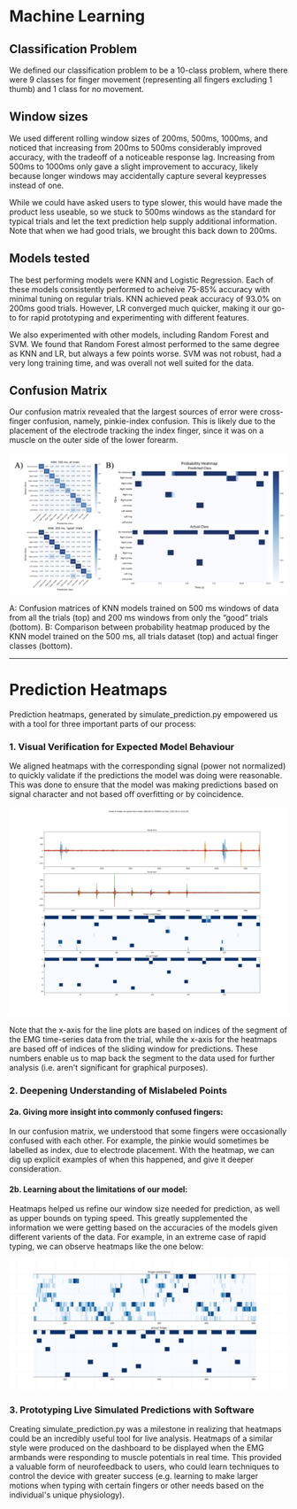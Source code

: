 # Machine Learning

## Classification Problem
We defined our classification problem to be a 10-class problem, where there were 9 classes for finger movement (representing all fingers excluding 1 thumb) and 1 class for no movement.

## Window sizes
We used different rolling window sizes of 200ms, 500ms, 1000ms, and noticed that increasing from 200ms to 500ms considerably improved accuracy, with the tradeoff of a noticeable response lag. Increasing from 500ms to 1000ms only gave a slight improvement to accuracy, likely because longer windows may accidentally capture several keypresses instead of one.

While we could have asked users to type slower, this would have made the product less useable, so we stuck to 500ms windows as the standard for typical trials and let the text prediction help supply additional information. Note that when we had good trials, we brought this back down to 200ms.

## Models tested
The best performing models were KNN and Logistic Regression. Each of these models consistently performed to acheive 75-85% accuracy with minimal tuning on regular trials. KNN achieved peak accuracy of 93.0% on 200ms good trials. However, LR converged much quicker, making it our go-to for rapid prototyping and experimenting with different features.

We also experimented with other models, including Random Forest and SVM. We found that Random Forest almost performed to the same degree as KNN and LR, but always a few points worse. SVM was not robust, had a very long training time, and was overall not well suited for the data.

## Confusion Matrix
Our confusion matrix revealed that the largest sources of error were cross-finger confusion, namely, pinkie-index confusion. This is likely due to the placement of the electrode tracking the index finger, since it was on a muscle on the outer side of the lower forearm.

![Confusion Matrix Matched with Heatmap](https://github.com/NTX-McGill/NeuroTechX-McGill-2020/blob/main/offline/machine_learning/confusion_matrix_and_heatmap.png)

A: Confusion matrices of KNN models trained on 500 ms windows of data from all the trials (top) and 200 ms windows from only the “good” trials (bottom).
B: Comparison between probability heatmap produced by the KNN model trained on the 500 ms, all trials dataset (top) and actual finger classes (bottom).

---

# Prediction Heatmaps
Prediction heatmaps, generated by simulate_prediction.py empowered us with a tool for three important parts of our process:

### 1. Visual Verification for Expected Model Behaviour
We aligned heatmaps with the corresponding signal (power not normalized) to quickly validate if the predictions the model was doing were reasonable. This was done to ensure that the model was making predictions based on signal character and not based off overfitting or by coincidence.

![Sample output with 2 heatmaps and 2 line graphs for signals](https://github.com/NTX-McGill/NeuroTechX-McGill-2020/blob/main/offline/machine_learning/simulate_prediction_sample_output.jpg)

Note that the x-axis for the line plots are based on indices of the segment of the EMG time-series data from the trial, while the x-axis for the heatmaps are based off of indices of the sliding window for predictions. These numbers enable us to map back the segment to the data used for further analysis (i.e. aren't significant for graphical purposes).

### 2. Deepening Understanding of Mislabeled Points

#### 2a. Giving more insight into commonly confused fingers:
In our confusion matrix, we understood that some fingers were occasionally confused with each other. For example, the pinkie would sometimes be labelled as index, due to electrode placement. With the heatmap, we can dig up explicit examples of when this happened, and give it deeper consideration.

#### 2b. Learning about the limitations of our model:
Heatmaps helped us refine our window size needed for prediction, as well as upper bounds on typing speed. This greatly supplemented the information we were getting based on the accuracies of the models given different varients of the data.
For example, in an extreme case of rapid typing, we can observe heatmaps like the one below:

![Poor predictions observed with fast typing](https://github.com/NTX-McGill/NeuroTechX-McGill-2020/blob/main/offline/machine_learning/simulate_prediction_rapid.jpg)

### 3. Prototyping Live Simulated Predictions with Software
Creating simulate_prediction.py was a milestone in realizing that heatmaps could be an incredibly useful tool for live analysis. Heatmaps of a similar style were produced on the dashboard to be displayed when the EMG armbands were responding to muscle potentials in real time. This provided a valuable form of neurofeedback to users, who could learn techniques to control the device with greater success (e.g. learning to make larger motions when typing with certain fingers or other needs based on the individual's unique physiology).

